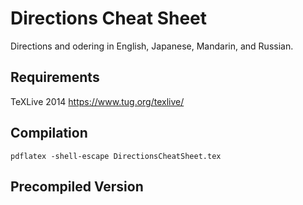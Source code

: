 # Directions Cheat Sheet

Directions and odering in English, Japanese, Mandarin, and Russian.

## Requirements

TeXLive 2014 https://www.tug.org/texlive/

## Compilation

```
pdflatex -shell-escape DirectionsCheatSheet.tex
```

## Precompiled Version



